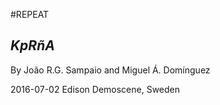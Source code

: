 #REPEAT

## _KpRñA_

By João R.G. Sampaio and Miguel Á. Domínguez

2016-07-02 Edison Demoscene, Sweden